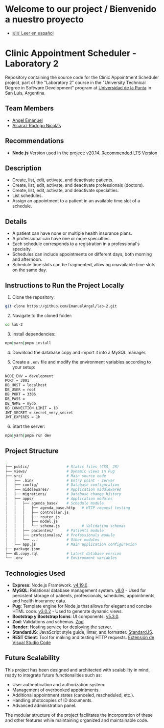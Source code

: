 # Welcome to our project / Bienvenido a nuestro proyecto

- [🇪🇸 Leer en español](README_es.md)

# Clinic Appointment Scheduler - Laboratory 2

Repository containing the source code for the Clinic Appointment Scheduler project, part of the "Laboratory 2" course in the "University Technical Degree in Software Development" program at [Universidad de la Punta](https://www.ulp.edu.ar/) in San Luis, Argentina.

## Team Members

- [Angel Emanuel](https://github.com/EmanuelAngel)
- [Alcaraz Rodrigo Nicolás](https://github.com/RodrigoNAlcaraz)

## Recommendations

- **Node.js** Version used in the project: v20.14. [Recommended LTS Version](https://nodejs.org/en/download/prebuilt-installer)

## Description

- Create, list, edit, activate, and deactivate patients.
- Create, list, edit, activate, and deactivate professionals (doctors).
- Create, list, edit, activate, and deactivate specialties.
- List schedules.
- Assign an appointment to a patient in an available time slot of a schedule.

## Details

- A patient can have none or multiple health insurance plans.
- A professional can have one or more specialties.
- Each schedule corresponds to a registration in a professional's specialty.
- Schedules can include appointments on different days, both morning and afternoon.
- Schedule time slots can be fragmented, allowing unavailable time slots on the same day.

## Instructions to Run the Project Locally

1. Clone the repository:

```bash
git clone https://github.com/EmanuelAngel/lab-2.git
```

2. Navigate to the cloned folder:

```bash
cd lab-2
```

3. Install dependencies:

```bash
npm|yarn|pnpm install
```

4. Download the database copy and import it into a MySQL manager.

5. Create a `.env` file and modify the environment variables according to your setup:

```bash
NODE_ENV = development
PORT = 3001
DB_HOST = localhost
DB_USER = root
DB_PORT = 3306
DB_PASS =
DB_NAME = mydb
DB_CONNECTION_LIMIT = 10
JWT_SECRET = secret_very_secret
JWT_EXPIRES = 1h
```

6. Start the server:

```bash
npm|yarn|pnpm run dev
```

## Project Structure

```bash
.
├── public/                 # Static files (CSS, JS)
├── views/                  # Dynamic views in Pug
├── src/                    # Main source code
│   ├── .bin/               # Entry point - Server
│   ├── config/             # Database configuration
│   ├── middlewares/        # Application middlewares
│   ├── migrations/         # Database change history
│   ├── apps/               # Application modules
│   │   ├── agenda_base/    # Schedule module
│   │   │   ├── agenda_base.http   # HTTP request testing
│   │   │   ├── controller.js
│   │   │   ├── router.js
│   │   │   ├── model.js
│   │   │   └── schema.js          # Validation schemas
│   │   ├── pacientes/      # Patients module
│   │   ├── profesionales/  # Professionals module
│   │   └── ...             # Other modules
│   └── app.js              # Main application configuration
├── package.json
├── db.copy.sql             # Latest database version
└── .env                    # Environment variables
```

## Technologies Used

- **Express**: Node.js Framework. [v4.19.0](https://expressjs.com/).
- **MySQL**: Relational database management system. [v8.0](https://www.mysql.com/) - Used for persistent storage of patients, professionals, schedules, appointments, and health insurance data.
- **Pug**: Template engine for Node.js that allows for elegant and concise HTML code. [v3.0.2](https://pugjs.org/) - Used to generate dynamic views.
- **Bootstrap y Bootstrap Icons**: UI components. [v5.3.0](https://getbootstrap.com/).
- **Zod**: Validations and schemas. [Zod](https://zod.dev/)
- **Render**: Hosting service for deploying the [server](https://render.com/).
- **StandardJS**: JavaScript style guide, linter, and formatter. [StandardJS](https://standardjs.com/).
- **REST Client**: Tool for making and testing HTTP requests. [Extensión de Visual Studio Code](https://marketplace.visualstudio.com/items?itemName=humao.rest-client)

## Future Scalability

This project has been designed and architected with scalability in mind, ready to integrate future functionalities such as:

- User authentication and authorization system.
- Management of overbooked appointments.
- Additional appointment states (canceled, rescheduled, etc.).
- Handling photocopies of ID documents.
- Advanced administration panel.

The modular structure of the project facilitates the incorporation of these and other features while maintaining organized and maintainable code.
